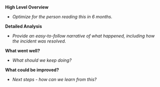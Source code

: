 __High Level Overview__
* _Optimize for the person reading this in 6 months._

__Detailed Analysis__
* _Provide an easy-to-follow narrative of what happened, including how the incident was resolved._

__What went well?__
* _What should we keep doing?_

__What could be improved?__
* _Next steps - how can we learn from this?_